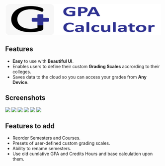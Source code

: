 <div align="center" >
  <img src="./assets/icons/GPA_Logo.svg" width="500" height="100" /> 
</div>

## Features
* **Easy** to use with **Beautiful UI**.
* Enables users to define their custom **Grading Scales** accrording to their colleges.
* Saves data to the cloud so you can access your grades from **Any Device**.

## Screenshots
<div align="left">
  <img src="https://github.com/user-attachments/assets/6ac296b3-1fc6-403d-b73d-f57d8d0ab0f1" width="15%" />
  <img src="https://github.com/user-attachments/assets/612a80dc-14ba-4f89-ac33-ecabe130c3a5" width="15%" />
  <img src="https://github.com/user-attachments/assets/bc453393-6e6b-4e80-9c17-4e6ef217b42c" width="15%" />
  <img src="https://github.com/user-attachments/assets/e62826e1-ea35-489c-b33b-651157cf8d38" width="15%" />
  <img src="https://github.com/user-attachments/assets/34fa6fd7-a95f-4014-82a6-67ceb9d2e0b5" width="15%" />
  <img src="https://github.com/user-attachments/assets/239258e0-2034-4e03-90db-c0f2d73589a6" width="15%" />
</div>

## Features to add
- Reorder Semesters and Courses.
- Presets of user-defined custom grading scales.
- Ability to rename semesters.
- Use old cumlative GPA and Credits Hours and base calculation upon them.


